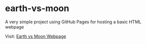 # earth-vs-moon
A very simple project using GitHub Pages for hosting a basic HTML webpage 

Visit: <a href="https://dsonigladiator.github.io/earth-vs-moon/" target="_blank" rel="noreferrer noopener"> Earth vs Moon Webpage </a>
